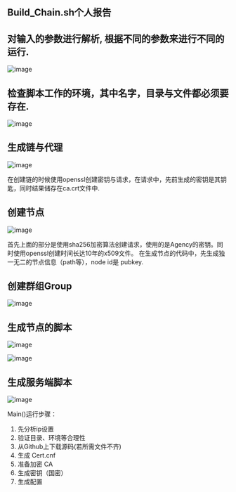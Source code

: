 Build_Chain.sh个人报告
---------------------

对输入的参数进行解析, 根据不同的参数来进行不同的运行.
----------
![image](https://github.com/webanklabgroup5/webank/blob/master/day1/%E8%8E%AB%E6%B3%BD%E5%A8%81/image/%E8%A7%A3%E6%9E%90%E8%BE%93%E5%85%A5%E5%8F%82%E6%95%B0%E7%9A%84%E4%BB%A3%E7%A0%81.png)


检查脚本工作的环境，其中名字，目录与文件都必须要存在.
-------------

![image](https://github.com/webanklabgroup5/webank/blob/master/day1/%E8%8E%AB%E6%B3%BD%E5%A8%81/image/%E6%A3%80%E6%9F%A5%E5%B7%A5%E4%BD%9C%E7%8E%AF%E5%A2%83%E7%9A%84%E5%AD%98%E5%9C%A8%E6%80%A7.png)

生成链与代理
-------------
![image](https://github.com/webanklabgroup5/webank/blob/master/day1/%E8%8E%AB%E6%B3%BD%E5%A8%81/image/%E7%94%9F%E6%88%90%E9%93%BE%E4%B8%8E%E4%BB%A3%E7%90%86%E7%9A%84%E4%BB%A3%E7%A0%81.png)

在创建链的时候使用openssl创建密钥与请求，在请求中，先前生成的密钥是其钥匙，同时结果储存在ca.crt文件中.

创建节点
-----------
![image](https://github.com/webanklabgroup5/webank/blob/master/day1/%E8%8E%AB%E6%B3%BD%E5%A8%81/image/%E5%88%9B%E5%BB%BA%E7%BB%93%E7%82%B9.png)

首先上面的部分是使用sha256加密算法创建请求，使用的是Agency的密钥。同时使用openssl创建时间长达10年的x509文件。
在生成节点的代码中，先生成独一无二的节点信息（path等），node id是 pubkey.

创建群组Group
---------
![image](https://github.com/webanklabgroup5/webank/blob/master/day1/%E8%8E%AB%E6%B3%BD%E5%A8%81/image/%E5%88%9B%E5%BB%BA%E7%BE%A4%E7%BB%84.png)


生成节点的脚本
-----------
![image](https://github.com/webanklabgroup5/webank/blob/master/day1/%E8%8E%AB%E6%B3%BD%E5%A8%81/image/%E7%94%9F%E6%88%90%E8%8A%82%E7%82%B9%E8%84%9A%E6%9C%AC.png)

![image](https://github.com/webanklabgroup5/webank/blob/master/day1/%E8%8E%AB%E6%B3%BD%E5%A8%81/image/%E7%94%9F%E6%88%90%E8%8A%82%E7%82%B9%E8%84%9A%E6%9C%AC2.png)

生成服务端脚本
----------
![image](https://github.com/webanklabgroup5/webank/blob/master/day1/%E8%8E%AB%E6%B3%BD%E5%A8%81/image/%E7%94%9F%E6%88%90%E6%9C%8D%E5%8A%A1%E7%AB%AF%E8%84%9A%E6%9C%AC.png)


Main()运行步骤：
1. 先分析ip设置
2. 验证目录、环境等合理性
3. 从Github上下载源码(若所需文件不齐)
4. 生成 Cert.cnf 
5. 准备加密 CA 
6. 生成密钥（国密）
7. 生成配置




